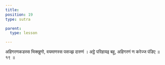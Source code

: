 ```yaml
---
title: 
position: 19
type: sutra

parent:
  type: lesson

---
```


अहिगरणकडस्स भिक्खुणो, वयमाणस्स पसज्झ दारुणं । 
अट्ठे परिहायइ बहू, अहिगरणं ण करेज्ज पंडिए ॥ १९ ॥